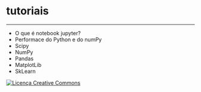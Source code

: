 # tutoriais
---
- O que é notebook jupyter?
- Performace do Python e do numPy
- Scipy
- NumPy
- Pandas
- MatplotLib
- SkLearn

<a rel="license" href="http://creativecommons.org/licenses/by/4.0/"><img alt="Licença Creative Commons" style="border-width:0" src="https://i.creativecommons.org/l/by/4.0/88x31.png" /></a><br />
